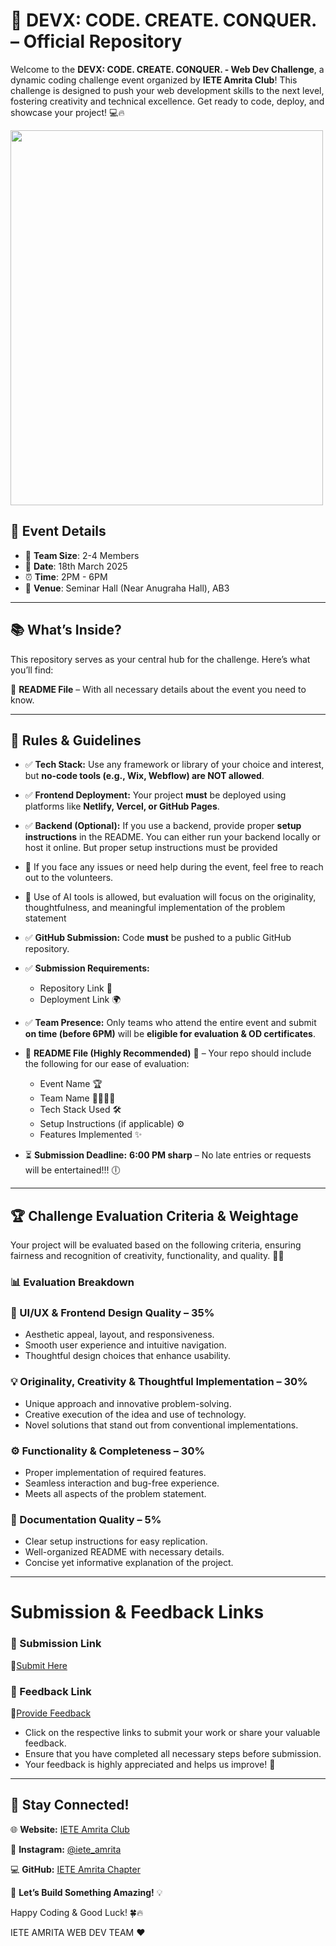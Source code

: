 # 🚀 DEVX: CODE. CREATE. CONQUER. – Official Repository

Welcome to the **DEVX: CODE. CREATE. CONQUER. - Web Dev Challenge**, a dynamic coding challenge event organized by **IETE Amrita Club**! This challenge is designed to push your web development skills to the next level, fostering creativity and technical excellence. Get ready to code, deploy, and showcase your project! 💻🔥

<img src="https://github.com/user-attachments/assets/973019b7-d12f-417d-8eb5-f62874a2f243" width="500" height="600">

## 📅 Event Details  

- 👥 **Team Size**: 2-4 Members  
- 📆 **Date**: 18th March 2025  
- ⏰ **Time**: 2PM - 6PM  
- 📍 **Venue**: Seminar Hall (Near Anugraha Hall), AB3  


---

## 📚 What’s Inside?
This repository serves as your central hub for the challenge. Here’s what you’ll find:

📄 **README File** – With all necessary details about the event you need to know.

---

## 🎯 Rules & Guidelines
- ✅ **Tech Stack:** Use any framework or library of your choice and interest, but **no-code tools (e.g., Wix, Webflow) are NOT allowed**.
- ✅ **Frontend Deployment:** Your project **must** be deployed using platforms like **Netlify, Vercel, or GitHub Pages**.
- ✅ **Backend (Optional):** If you use a backend, provide proper **setup instructions** in the README. You can either run your backend locally or host it online. But proper setup instructions must be provided
- 🤝 If you face any issues or need help during the event, feel free to reach out to the volunteers.
- 🤖 Use of AI tools is allowed, but evaluation will focus on the originality, thoughtfulness, and meaningful implementation of the problem statement
- ✅ **GitHub Submission:** Code **must** be pushed to a public GitHub repository.
- ✅ **Submission Requirements:**
   - Repository Link 📎
   - Deployment Link 🌍
- ✅ **Team Presence:** Only teams who attend the entire event and submit **on time (before 6PM)** will be **eligible for evaluation & OD certificates**.
- 📁 **README File (Highly Recommended)** 📑 – Your repo should include the following for our ease of evaluation:
   - Event Name 🏆
   - Team Name 👨‍💻👩‍💻
   - Tech Stack Used 🛠️
   - Setup Instructions (if applicable) ⚙️
   - Features Implemented ✨

- ⏳ **Submission Deadline:** **6:00 PM sharp** – No late entries or requests will be entertained!!! 🕕

---

## 🏆 Challenge Evaluation Criteria & Weightage

Your project will be evaluated based on the following criteria, ensuring fairness and recognition of creativity, functionality, and quality. 🚀✨

### 📊 Evaluation Breakdown

### 🎨 UI/UX & Frontend Design Quality – 35%
- Aesthetic appeal, layout, and responsiveness.
- Smooth user experience and intuitive navigation.
- Thoughtful design choices that enhance usability.

### 💡 Originality, Creativity & Thoughtful Implementation – 30%
- Unique approach and innovative problem-solving.
- Creative execution of the idea and use of technology.
- Novel solutions that stand out from conventional implementations.

### ⚙️ Functionality & Completeness – 30%
- Proper implementation of required features.
- Seamless interaction and bug-free experience.
- Meets all aspects of the problem statement.

### 📄 Documentation Quality – 5%
- Clear setup instructions for easy replication.
- Well-organized README with necessary details.
- Concise yet informative explanation of the project.

---

# Submission & Feedback Links

### 📌 Submission Link  
🔗[Submit Here](https://forms.office.com/r/mZnUGt7fQ4)  

### 📝 Feedback Link  
🔗[Provide Feedback](https://forms.office.com/r/TuF2ipSkHQ)  

- Click on the respective links to submit your work or share your valuable feedback.  
- Ensure that you have completed all necessary steps before submission.  
- Your feedback is highly appreciated and helps us improve! 🚀  

---
## 📢 Stay Connected!
🌐 **Website:** [IETE Amrita Club](https://avvsf.ietecbe.org/)

📸 **Instagram:** [@iete_amrita](https://www.instagram.com/iete_amrita/)

💻 **GitHub:** [IETE Amrita Chapter](https://github.com/IETEAmritaChapter)

🚀 **Let’s Build Something Amazing!** 💡

Happy Coding & Good Luck! 🍀🔥


IETE AMRITA WEB DEV TEAM ❤️
